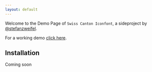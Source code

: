 ```yaml
---
layout: default
---
```


Welcome to the Demo Page of `Swiss Canton Iconfont`, a sideproject by [@stefanzweifel](//github.com/stefanzweifel).

For a working demo [click here](demo).

## Installation

Coming soon